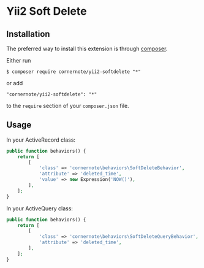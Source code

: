 # Yii2 Soft Delete

## Installation

The preferred way to install this extension is through [composer](http://getcomposer.org/download/).

Either run

```
$ composer require cornernote/yii2-softdelete "*"
```

or add

```
"cornernote/yii2-softdelete": "*"
```

to the `require` section of your `composer.json` file.


## Usage

In your ActiveRecord class:

```php
public function behaviors() {
    return [
        [
            'class' => 'cornernote\behaviors\SoftDeleteBehavior',
            'attribute' => 'deleted_time',
            'value' => new Expression('NOW()'),
        ],
    ];
}
```

In your ActiveQuery class:

```php
public function behaviors() {
    return [
        [
            'class' => 'cornernote\behaviors\SoftDeleteQueryBehavior',
            'attribute' => 'deleted_time',
        ],
    ];
}
```
